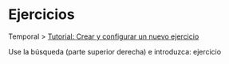 # Ejercicios

Temporal &gt; [Tutorial: Crear y configurar un nuevo ejercicio](https://winmotor.gitbook.io/project/tutoriales/ejercicio-crear-y-configurar-un-nuevo-ejercicio)

 Use la búsqueda \(parte superior derecha\) e introduzca: ejercicio

